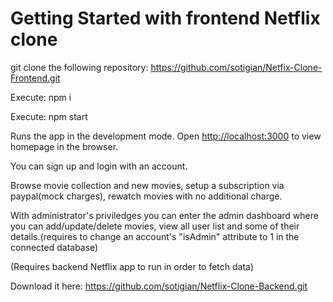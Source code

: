 # Getting Started with frontend Netflix clone 

git clone the following repository:  https://github.com/sotigian/Netfix-Clone-Frontend.git

Execute: 
    npm i

Execute:
    npm start

Runs the app in the development mode.
Open [http://localhost:3000](http://localhost:3000) to view homepage in the browser.

You can sign up and login with an account.

Browse movie collection and new movies, setup a subscription via paypal(mock charges), rewatch movies with no additional charge.

With administrator's priviledges you can enter the admin dashboard where you can add/update/delete movies, view all user list and some of their details.(requires to change an account's "isAdmin" attribute to 1 in the connected database)

(Requires backend Netflix app to run in order to fetch data)

Download it here: https://github.com/sotigian/Netflix-Clone-Backend.git
